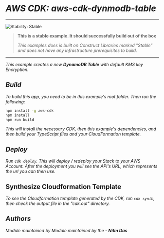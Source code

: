 # _AWS CDK:_ _aws-cdk-dynmodb-table_
<!--BEGIN STABILITY BANNER-->
---

![_Stability: Stable_](https://img.shields.io/badge/stability-Stable-success.svg?style=for-the-badge)

> **This is a stable example. It should successfully build out of the box**
>
> _This examples does is built on Construct Libraries marked "Stable" and does not have any infrastructure prerequisites to build._

---
<!--END STABILITY BANNER-->

_This example creates a new **DynamoDB Table** with default KMS key Encryption._



## _Build_

_To build this app, you need to be in this example's root folder. Then run the following:_

```bash
npm install -g aws-cdk
npm install
npm run build
```

_This will install the necessary CDK, then this example's dependencies, and then build your TypeScript files and your CloudFormation template._

## _Deploy_

_Run `cdk deploy`. This will deploy / redeploy your Stack to your AWS Account._
_After the deployment you will see the API's URL, which represents the url you can then use._


## Synthesize Cloudformation Template

_To see the Cloudformation template generated by the CDK, run `cdk synth`, then check the output file in the "cdk.out" directory._


## _Authors_
_Module maintained by Module maintained by the - **Nitin Das**_